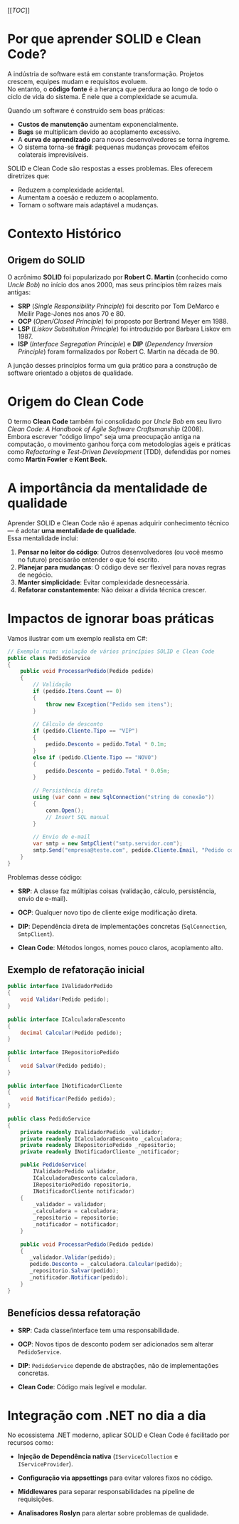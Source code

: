 [[_TOC_]]
    
# Por que aprender SOLID e Clean Code?
    
A indústria de software está em constante transformação. Projetos crescem, equipes mudam e requisitos evoluem.  
No entanto, o **código fonte** é a herança que perdura ao longo de todo o ciclo de vida do sistema. É nele que a complexidade se acumula.
    
Quando um software é construído sem boas práticas:
- **Custos de manutenção** aumentam exponencialmente.
- **Bugs** se multiplicam devido ao acoplamento excessivo.
- A **curva de aprendizado** para novos desenvolvedores se torna íngreme.
- O sistema torna-se **frágil**: pequenas mudanças provocam efeitos colaterais imprevisíveis.
    
SOLID e Clean Code são respostas a esses problemas. Eles oferecem diretrizes que:
- Reduzem a complexidade acidental.
- Aumentam a coesão e reduzem o acoplamento.
- Tornam o software mais adaptável a mudanças.
    
# Contexto Histórico
    
## Origem do SOLID
O acrônimo **SOLID** foi popularizado por **Robert C. Martin** (conhecido como *Uncle Bob*) no início dos anos 2000, mas seus princípios têm raízes mais antigas:
- **SRP** (*Single Responsibility Principle*) foi descrito por Tom DeMarco e Meilir Page-Jones nos anos 70 e 80.
- **OCP** (*Open/Closed Principle*) foi proposto por Bertrand Meyer em 1988.
- **LSP** (*Liskov Substitution Principle*) foi introduzido por Barbara Liskov em 1987.
- **ISP** (*Interface Segregation Principle*) e **DIP** (*Dependency Inversion Principle*) foram formalizados por Robert C. Martin na década de 90.
    
A junção desses princípios forma um guia prático para a construção de software orientado a objetos de qualidade.
    
# Origem do Clean Code
O termo **Clean Code** também foi consolidado por *Uncle Bob* em seu livro *Clean Code: A Handbook of Agile Software Craftsmanship* (2008).  
Embora escrever "código limpo" seja uma preocupação antiga na computação, o movimento ganhou força com metodologias ágeis e práticas como *Refactoring* e *Test-Driven Development* (TDD), defendidas por nomes como **Martin Fowler** e **Kent Beck**.
    
# A importância da mentalidade de qualidade
    
Aprender SOLID e Clean Code não é apenas adquirir conhecimento técnico — é adotar **uma mentalidade de qualidade**.  
Essa mentalidade inclui:
1. **Pensar no leitor do código**: Outros desenvolvedores (ou você mesmo no futuro) precisarão entender o que foi escrito.
2. **Planejar para mudanças**: O código deve ser flexível para novas regras de negócio.
3. **Manter simplicidade**: Evitar complexidade desnecessária.
4. **Refatorar constantemente**: Não deixar a dívida técnica crescer.
    
# Impactos de ignorar boas práticas
    
Vamos ilustrar com um exemplo realista em C#:
    
```csharp
// Exemplo ruim: violação de vários princípios SOLID e Clean Code
public class PedidoService
{
    public void ProcessarPedido(Pedido pedido)
    {
        // Validação
        if (pedido.Itens.Count == 0)
        {
            throw new Exception("Pedido sem itens");
        }
    
        // Cálculo de desconto
        if (pedido.Cliente.Tipo == "VIP")
        {
            pedido.Desconto = pedido.Total * 0.1m;
        }
        else if (pedido.Cliente.Tipo == "NOVO")
        {
            pedido.Desconto = pedido.Total * 0.05m;
        }
    
        // Persistência direta
        using (var conn = new SqlConnection("string de conexão"))
        {
            conn.Open();
            // Insert SQL manual
        }
    
        // Envio de e-mail
        var smtp = new SmtpClient("smtp.servidor.com");
        smtp.Send("empresa@teste.com", pedido.Cliente.Email, "Pedido confirmado", "Detalhes...");
    }
}
```    

Problemas desse código:
*   **SRP**: A classe faz múltiplas coisas (validação, cálculo, persistência, envio de e-mail).
    
*   **OCP**: Qualquer novo tipo de cliente exige modificação direta.
    
*   **DIP**: Dependência direta de implementações concretas (`SqlConnection`, `SmtpClient`).
    
*   **Clean Code**: Métodos longos, nomes pouco claros, acoplamento alto.


## Exemplo de refatoração inicial

```csharp
public interface IValidadorPedido
{
    void Validar(Pedido pedido);
}
    
public interface ICalculadoraDesconto
{
    decimal Calcular(Pedido pedido);
}
    
public interface IRepositorioPedido
{
    void Salvar(Pedido pedido);
}
    
public interface INotificadorCliente
{
    void Notificar(Pedido pedido);
}
    
public class PedidoService
{
    private readonly IValidadorPedido _validador;
    private readonly ICalculadoraDesconto _calculadora;
    private readonly IRepositorioPedido _repositorio;
    private readonly INotificadorCliente _notificador;

    public PedidoService(
        IValidadorPedido validador,
        ICalculadoraDesconto calculadora,
        IRepositorioPedido repositorio,
        INotificadorCliente notificador)
    {
        _validador = validador;
        _calculadora = calculadora;
        _repositorio = repositorio;
        _notificador = notificador;
    }
    
    public void ProcessarPedido(Pedido pedido)
    {
       _validador.Validar(pedido);
       pedido.Desconto = _calculadora.Calcular(pedido);
       _repositorio.Salvar(pedido);
       _notificador.Notificar(pedido);
    }
}
```    

## Benefícios dessa refatoração
*   **SRP**: Cada classe/interface tem uma responsabilidade.
    
*   **OCP**: Novos tipos de desconto podem ser adicionados sem alterar `PedidoService`.
    
*   **DIP**: `PedidoService` depende de abstrações, não de implementações concretas.
    
*   **Clean Code**: Código mais legível e modular.

# Integração com .NET no dia a dia

No ecossistema .NET moderno, aplicar SOLID e Clean Code é facilitado por recursos como:
*   **Injeção de Dependência nativa** (`IServiceCollection` e `IServiceProvider`).
    
*   **Configuração via appsettings** para evitar valores fixos no código.
    
*   **Middlewares** para separar responsabilidades na pipeline de requisições.
    
*   **Analisadores Roslyn** para alertar sobre problemas de qualidade.